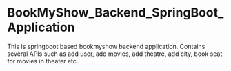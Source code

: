 # BookMyShow_Backend_SpringBoot_Application
This is springboot based bookmyshow backend application. Contains several APIs such as add user, add movies, add theatre, add city, book seat for movies in theater etc.
